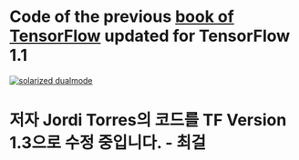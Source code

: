 # Code of the previous [book of TensorFlow](http://wwww.jorditorres.org/TensorFlow) updated for TensorFlow 1.1


[![solarized dualmode](http://jorditorres.org/wp-content/uploads/2016/02/TentativeBookCover.png)](#features)

# 저자 Jordi Torres의 코드를 TF Version 1.3으로 수정 중입니다. - 최걸
